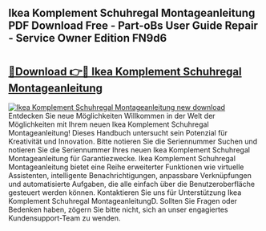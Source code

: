 ## Ikea Komplement Schuhregal Montageanleitung PDF Download Free - Part-oBs User Guide Repair - Service Owner Edition FN9d6

# <h2><a href="http://df90gj1.blite.top/?on=Ikea+Komplement+Schuhregal+Montageanleitung">🔗Download 👉🔴 Ikea Komplement Schuhregal Montageanleitung</a></h2>

[![Ikea Komplement Schuhregal Montageanleitung new download](https://i.imgur.com/lujVjoI.png)](http://df90gj1.blite.top/?on=Ikea+Komplement+Schuhregal+Montageanleitung)
Entdecken Sie neue Möglichkeiten Willkommen in der Welt der Möglichkeiten mit Ihrem neuen Ikea Komplement Schuhregal Montageanleitung! Dieses Handbuch untersucht sein Potenzial für Kreativität und Innovation. Bitte notieren Sie die Seriennummer Suchen und notieren Sie die Seriennummer Ihres neuen Ikea Komplement Schuhregal Montageanleitung für Garantiezwecke. Ikea Komplement Schuhregal Montageanleitung bietet eine Reihe erweiterter Funktionen wie virtuelle Assistenten, intelligente Benachrichtigungen, anpassbare Verknüpfungen und automatisierte Aufgaben, die alle einfach über die Benutzeroberfläche gesteuert werden können. Kontaktieren Sie uns für Unterstützung Ikea Komplement Schuhregal MontageanleitungD. Sollten Sie Fragen oder Bedenken haben, zögern Sie bitte nicht, sich an unser engagiertes Kundensupport-Team zu wenden.
